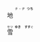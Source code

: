 地 <ruby><rt><ruby>チ・ヂ<br>**つち**　</ruby></rt></ruby>

<ruby>雪<rt>セツ</rt></ruby> <ruby><rt><ruby>**ゆき**　<br>**すす**ぐ</ruby></rt></ruby>
